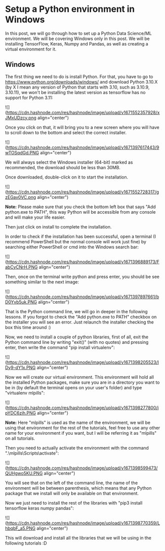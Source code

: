 # Setup a Python environment in Windows

In this post, we will go through how to set up a Python Data Science/ML environment. We will be covering Windows only in this post. We will be installing TensorFlow, Keras, Numpy and Pandas, as well as creating a virtual environment for it.

## Windows

The first thing we need to do is install Python. For that, you have to go to https://www.python.org/downloads/windows/ and download Python 3.10.X (by X I mean any version of Python that starts with 3.10, such as 3.10.9, 3.10.11), we won't be installing the latest version as tensorflow has no support for Python 3.11:

![](https://cdn.hashnode.com/res/hashnode/image/upload/v1671552357928/xJMxUDzcy.png align="center")

Once you click on that, it will bring you to a new screen where you will have to scroll down to the bottom and select the correct installer.

![](https://cdn.hashnode.com/res/hashnode/image/upload/v1671397617443/9wTOSqdGd.PNG align="center")

We will always select the Windows installer (64-bit) marked as recommended, the download should be less than 30MB.

Once downloaded, double-click on it to start the installation.

![](https://cdn.hashnode.com/res/hashnode/image/upload/v1671552728317/gzEGav0VC.png align="center")

**Note:** Please make sure that you check the bottom left box that says "Add python.exe to PATH", this way Python will be accessible from any console and will make your life easier.

Then just click on install to complete the installation.

In order to check if the installation has been successful, open a terminal (I recommend PowerShell but the normal console will work just fine) by searching either PowerShell or cmd into the Windows search bar:

![](https://cdn.hashnode.com/res/hashnode/image/upload/v1671396889173/FabCyCNrH.PNG align="center")

Then, once on the terminal write python and press enter, you should be see something similar to the next image:

![](https://cdn.hashnode.com/res/hashnode/image/upload/v1671397897661/bD0Yvb5uk.PNG align="center")

That is the Python command line, we will go in deeper in the following lessons. If you forgot to check the "Add python.exe to PATH" checkbox on the installer you will see an error. Just relaunch the installer checking the box this time around :)

Now, we need to install a couple of python libraries, first of all, exit the Python command line by writing "exit()" (with no quotes) and pressing enter, then write the command "pip install virtualenv":

![](https://cdn.hashnode.com/res/hashnode/image/upload/v1671398205523/lDy9-dY1x.PNG align="center")

Now we will create our virtual environment. This environment will hold all the installed Python packages, make sure you are in a directory you want to be in (by default the terminal opens on your user's folder) and type "virtualenv mlpills":

![](https://cdn.hashnode.com/res/hashnode/image/upload/v1671398277800/ipYDC6zih.PNG align="center")

**Note:** Here "mlpills" is used as the name of the environment, we will be using that environment for the rest of the tutorials, feel free to use any other name for your environment if you want, but I will be referring it as "mlpills" on all tutorials.

Then you need to actually activate the environment with the command ".\\mlpills\\Scripts\\activate":

![](https://cdn.hashnode.com/res/hashnode/image/upload/v1671398599473/QUHgwo5KU.PNG align="center")

You will see that on the left of the command line, the name of the environment will be between parenthesis, which means that any Python package that we install will only be available on that environment.

Now we just need to install the rest of the libraries with "pip3 install tensorflow keras numpy pandas":

![](https://cdn.hashnode.com/res/hashnode/image/upload/v1671398770359/LhbqbF_a5.PNG align="center")

This will download and install all the libraries that we will be using in the following tutorials :D